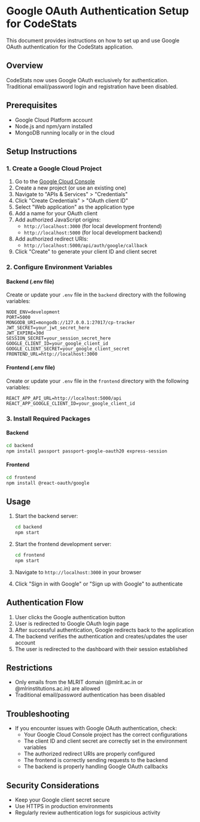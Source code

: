 # Google OAuth Authentication Setup for CodeStats

This document provides instructions on how to set up and use Google OAuth authentication for the CodeStats application.

## Overview

CodeStats now uses Google OAuth exclusively for authentication. Traditional email/password login and registration have been disabled.

## Prerequisites

- Google Cloud Platform account
- Node.js and npm/yarn installed
- MongoDB running locally or in the cloud

## Setup Instructions

### 1. Create a Google Cloud Project

1. Go to the [Google Cloud Console](https://console.cloud.google.com/)
2. Create a new project (or use an existing one)
3. Navigate to "APIs & Services" > "Credentials"
4. Click "Create Credentials" > "OAuth client ID"
5. Select "Web application" as the application type
6. Add a name for your OAuth client
7. Add authorized JavaScript origins:
   - `http://localhost:3000` (for local development frontend)
   - `http://localhost:5000` (for local development backend)
8. Add authorized redirect URIs:
   - `http://localhost:5000/api/auth/google/callback`
9. Click "Create" to generate your client ID and client secret

### 2. Configure Environment Variables

#### Backend (.env file)

Create or update your `.env` file in the `backend` directory with the following variables:

```
NODE_ENV=development
PORT=5000
MONGODB_URI=mongodb://127.0.0.1:27017/cp-tracker
JWT_SECRET=your_jwt_secret_here
JWT_EXPIRE=30d
SESSION_SECRET=your_session_secret_here
GOOGLE_CLIENT_ID=your_google_client_id
GOOGLE_CLIENT_SECRET=your_google_client_secret
FRONTEND_URL=http://localhost:3000
```

#### Frontend (.env file)

Create or update your `.env` file in the `frontend` directory with the following variables:

```
REACT_APP_API_URL=http://localhost:5000/api
REACT_APP_GOOGLE_CLIENT_ID=your_google_client_id
```

### 3. Install Required Packages

#### Backend

```bash
cd backend
npm install passport passport-google-oauth20 express-session
```

#### Frontend

```bash
cd frontend
npm install @react-oauth/google
```

## Usage

1. Start the backend server:
   ```bash
   cd backend
   npm start
   ```

2. Start the frontend development server:
   ```bash
   cd frontend
   npm start
   ```

3. Navigate to `http://localhost:3000` in your browser
4. Click "Sign in with Google" or "Sign up with Google" to authenticate

## Authentication Flow

1. User clicks the Google authentication button
2. User is redirected to Google OAuth login page
3. After successful authentication, Google redirects back to the application
4. The backend verifies the authentication and creates/updates the user account
5. The user is redirected to the dashboard with their session established

## Restrictions

- Only emails from the MLRIT domain (@mlrit.ac.in or @mlrinstitutions.ac.in) are allowed
- Traditional email/password authentication has been disabled

## Troubleshooting

- If you encounter issues with Google OAuth authentication, check:
  - Your Google Cloud Console project has the correct configurations
  - The client ID and client secret are correctly set in the environment variables
  - The authorized redirect URIs are properly configured
  - The frontend is correctly sending requests to the backend
  - The backend is properly handling Google OAuth callbacks

## Security Considerations

- Keep your Google client secret secure
- Use HTTPS in production environments
- Regularly review authentication logs for suspicious activity 